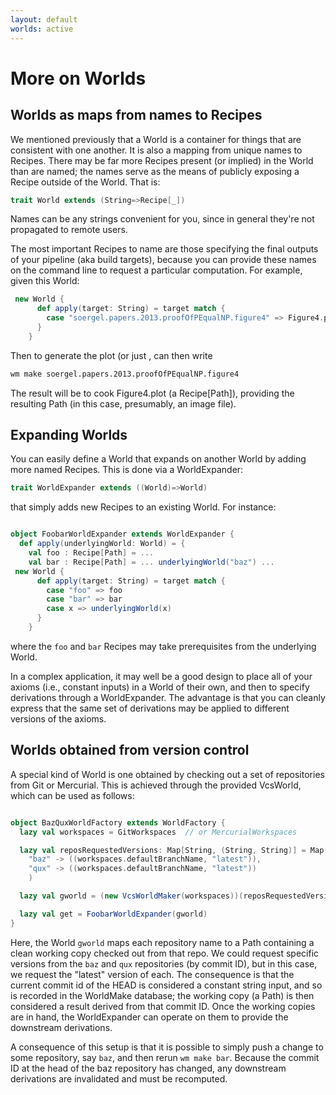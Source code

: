 ```yaml
---
layout: default
worlds: active
---
```


More on Worlds
==============

Worlds as maps from names to Recipes
------------------------------------

We mentioned previously that a World is a container for things that are consistent with one another.  It is also a mapping from unique names to Recipes.  There may be far more Recipes present (or implied) in the World than are named; the names serve as the means of publicly exposing a Recipe outside of the World.  That is:

```scala
trait World extends (String=>Recipe[_])
```

Names can be any strings convenient for you, since in general they're not propagated to remote users.

The most important Recipes to name are those specifying the final outputs of your pipeline (aka build targets), because you can provide these names on the command line to request a particular computation.  For example, given this World:

```scala
 new World {
      def apply(target: String) = target match {
        case "soergel.papers.2013.proofOfPEqualNP.figure4" => Figure4.plot
      }
    }
```

Then to generate the plot (or just , can then write

```bash
wm make soergel.papers.2013.proofOfPEqualNP.figure4
```

The result will be to cook Figure4.plot (a Recipe[Path]), providing the resulting Path (in this case, presumably, an image file).

Expanding Worlds
----------------

You can easily define a World that expands on another World by adding more named Recipes.  This is done via a WorldExpander:

```scala
trait WorldExpander extends ((World)=>World)
```

that simply adds new Recipes to an existing World.  For instance:

```scala

object FoobarWorldExpander extends WorldExpander {
  def apply(underlyingWorld: World) = {
    val foo : Recipe[Path] = ...
    val bar : Recipe[Path] = ... underlyingWorld("baz") ...
 new World {
      def apply(target: String) = target match {
        case "foo" => foo
        case "bar" => bar
        case x => underlyingWorld(x)
      }
    }
```

where the `foo` and `bar` Recipes may take prerequisites from the underlying World.

In a complex application, it may well be a good design to place all of your axioms (i.e., constant inputs) in a World of their own, and then to specify derivations through a WorldExpander.  The advantage is that you can cleanly express that the same set of derivations may be applied to different versions of the axioms.

Worlds obtained from version control
------------------------------------

A special kind of World is one obtained by checking out a set of repositories from Git or Mercurial.  This is achieved through the provided VcsWorld, which can be used as follows:

```scala

object BazQuxWorldFactory extends WorldFactory {
  lazy val workspaces = GitWorkspaces  // or MercurialWorkspaces

  lazy val reposRequestedVersions: Map[String, (String, String)] = Map(
    "baz" -> ((workspaces.defaultBranchName, "latest")),
    "qux" -> ((workspaces.defaultBranchName, "latest"))
    )

  lazy val gworld = (new VcsWorldMaker(workspaces))(reposRequestedVersions)

  lazy val get = FoobarWorldExpander(gworld)
}
```

Here, the World `gworld` maps each repository name to a Path containing a clean working copy checked out from that repo.  We could request specific versions from the `baz` and `qux` repositories (by commit ID), but in this case, we request the "latest" version of each.  The consequence is that the current commit id of the HEAD is considered a constant string input, and so is recorded in the WorldMake database; the working copy (a Path) is then considered a result derived from that commit ID.  Once the working copies are in hand, the WorldExpander can operate on them to provide the downstream derivations.

A consequence of this setup is that it is possible to simply push a change to some repository, say `baz`, and then rerun `wm make bar`.  Because the commit ID at the head of the baz repository has changed, any downstream derivations are invalidated and must be recomputed.
